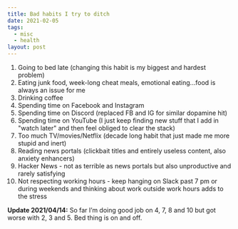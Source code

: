 ```yaml
---
title: Bad habits I try to ditch
date: 2021-02-05
tags:
  - misc
  - health
layout: post
---
```


1. Going to bed late (changing this habit is my biggest and hardest problem)
2. Eating junk food, week-long cheat meals, emotional eating...food is always an issue for me
3. Drinking coffee
4. Spending time on Facebook and Instagram
5. Spending time on Discord (replaced FB and IG for similar dopamine hit)
6. Spending time on YouTube (I just keep finding new stuff that I add in "watch later" and then feel obliged to clear the stack)
7. Too much TV/movies/Netflix (decade long habit that just made me more stupid and inert)
8. Reading news portals (clickbait titles and entirely useless content, also anxiety enhancers)
9. Hacker News - not as terrible as news portals but also unproductive and rarely satisfying
10. Not respecting working hours - keep hanging on Slack past 7 pm or during weekends and thinking about work outside work hours adds to the stress

**Update 2021/04/14:**
So far I’m doing good job on 4, 7, 8 and 10 but got worse with 2, 3 and 5. Bed thing is on and off.
